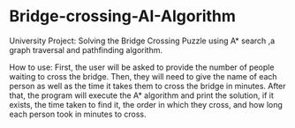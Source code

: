 # Bridge-crossing-AI-Algorithm
University Project: Solving the Bridge Crossing Puzzle using A* search ,a graph traversal and pathfinding algorithm.

How to use: First, the user will be asked to provide the number of people waiting to cross the bridge. Then, they will need to give the name of each person as well as the time it takes them to cross the bridge in minutes. After that, the program will execute the A* algorithm and print the solution, if it exists, the time taken to find it, the order in which they cross, and how long each person took in minutes to cross.
